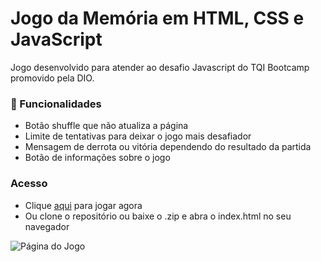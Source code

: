 <h1>Jogo da Memória em HTML, CSS e JavaScript</h1>

Jogo desenvolvido para atender ao desafio Javascript do TQI Bootcamp promovido pela DIO.  

### :hammer: Funcionalidades
- Botão shuffle que não atualiza a página
- Limite de tentativas para deixar o jogo mais desafiador
- Mensagem de derrota ou vitória dependendo do resultado da partida
- Botão de informações sobre o jogo

### Acesso
- Clique [aqui](https://brunoalmeida1.github.io/dio-memory-game-js/) para jogar agora
- Ou clone o repositório ou baixe o .zip e abra o index.html no seu navegador

![Página do Jogo](https://github.com/BrunoAlmeida1/dio-memory-game-js/blob/main/assets/img/print.jpg)
